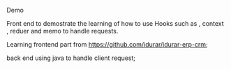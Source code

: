 Demo

Front end to demostrate the learning of how to use Hooks such as , context , reduer and memo to handle requests.

Learning frontend part from https://github.com/idurar/idurar-erp-crm;

back end using java to handle client request;
